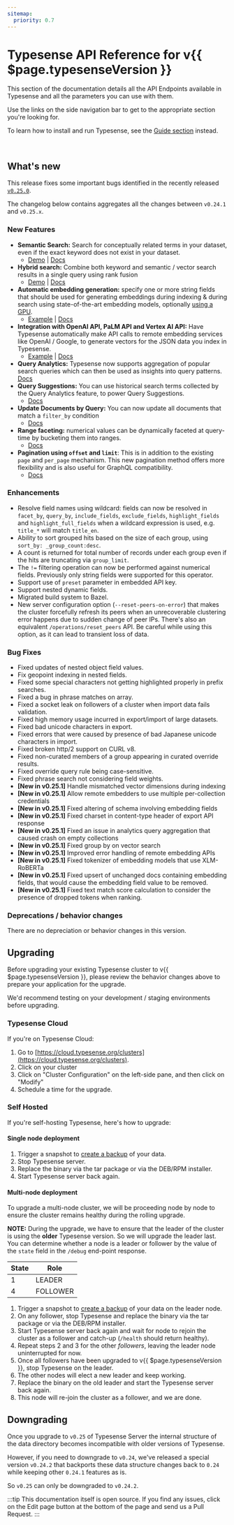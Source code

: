 ```yaml
---
sitemap:
  priority: 0.7
---
```


# Typesense API Reference for v{{ $page.typesenseVersion }}

This section of the documentation details all the API Endpoints available in Typesense and all the parameters you can use with them.

Use the links on the side navigation bar to get to the appropriate section you're looking for.

To learn how to install and run Typesense, see the [Guide section](/guide/README.md) instead.

<br/>

## What's new

This release fixes some important bugs identified in the recently released [`v0.25.0`](../../0.25.0/).

The changelog below contains aggregates all the changes between `v0.24.1` and `v0.25.x`.


### New Features

- **Semantic Search:** Search for conceptually related terms in your dataset, even if the exact keyword does not exist in your dataset. 
  - [Demo](https://hn-comments-search.typesense.org) | [Docs](https://typesense.org/docs/0.25.1/api/vector-search.html#semantic-search)
- **Hybrid search:** Combine both keyword and semantic / vector search results in a single query using rank fusion
  - [Demo](https://hn-comments-search.typesense.org) | [Docs](https://typesense.org/docs/0.25.1/api/vector-search.html#hybrid-search)
- **Automatic embedding generation:** specify one or more string fields that should be used for generating embeddings during indexing & during search using
    state-of-the-art embedding models, optionally [using a GPU](https://typesense.org/docs/0.25.1/api/vector-search.html#using-a-gpu-optional). 
  - [Example](https://github.com/typesense/showcase-hn-comments-semantic-search/blob/0a10f2ef34e01e79049e7ba42ae8660e80cf524f/scripts/indexDataInTypesense.js#L32-L45) | [Docs](https://typesense.org/docs/0.25.1/api/vector-search.html#using-built-in-models)
- **Integration with OpenAI API, PaLM API and Vertex AI API:** Have Typesense automatically make API calls to remote embedding services like OpenAI / Google, to generate vectors for the JSON data you index in Typesense. 
  - [Example](https://github.com/typesense/showcase-hn-comments-semantic-search/blob/0a10f2ef34e01e79049e7ba42ae8660e80cf524f/scripts/indexDataInTypesense.js#L49-L67) | [Docs](https://typesense.org/docs/0.25.1/api/vector-search.html#using-openai-api)
- **Query Analytics:** Typesense now supports aggregation of popular search queries which can then be used as insights into query patterns. [Docs](https://typesense.org/docs/0.25.1/api/analytics-query-suggestions.html)
- **Query Suggestions:** You can use historical search terms collected by the Query Analytics feature, to power Query Suggestions.
  - [Docs](https://typesense.org/docs/0.25.1/api/analytics-query-suggestions.html#query-suggestions)
- **Update Documents by Query:** You can now update all documents that match a `filter_by` condition
  - [Docs](https://typesense.org/docs/0.25.1/api/documents.html#update-by-query)
- **Range faceting:** numerical values can be dynamically faceted at query-time by bucketing them into ranges.
  - [Docs](https://typesense.org/docs/0.25.1/api/search.html#faceting-parameters)
- **Pagination using `offset` and `limit`**: This is in addition to the existing `page` and `per_page` mechanism. This new pagination method offers more flexibility and is also useful for GraphQL compatibility.
  - [Docs](https://typesense.org/docs/0.25.1/api/search.html#pagination-parameters)

### Enhancements

- Resolve field names using wildcard: fields can now be resolved in `facet_by`, `query_by`, `include_fields`, `exclude_fields`,
  `highlight_fields` and `highlight_full_fields` when a wildcard expression is used, e.g. `title_*` will match `title_en`.
- Ability to sort grouped hits based on the size of each group, using `sort_by: _group_count:desc`.
- A count is returned for total number of records under each group even if the hits are truncating via `group_limit`.
- The `!=` filtering operation can now be performed against numerical fields. Previously only string fields were supported for this operator.
- Support use of `preset` parameter in embedded API key.
- Support nested dynamic fields. 
- Migrated build system to Bazel.
- New server configuration option (`--reset-peers-on-error`) that makes the cluster forcefully refresh its peers when an
  unrecoverable clustering error happens due to sudden change of peer IPs. There's also an equivalent
  `/operations/reset_peers` API. Be careful while using this option, as it can lead to transient loss of data.

### Bug Fixes

- Fixed updates of nested object field values.
- Fix geopoint indexing in nested fields.
- Fixed some special characters not getting highlighted properly in prefix searches.
- Fixed a bug in phrase matches on array.
- Fixed a socket leak on followers of a cluster when import data fails validation.
- Fixed high memory usage incurred in export/import of large datasets.
- Fixed bad unicode characters in export.
- Fixed errors that were caused by presence of bad Japanese unicode characters in import.
- Fixed broken http/2 support on CURL v8.
- Fixed non-curated members of a group appearing in curated override results.
- Fixed override query rule being case-sensitive.
- Fixed phrase search not considering field weights.
- **[New in v0.25.1]** Handle mismatched vector dimensions during indexing
- **[New in v0.25.1]** Allow remote embedders to use multiple per-collection credentials
- **[New in v0.25.1]** Fixed altering of schema involving embedding fields
- **[New in v0.25.1]** Fixed charset in content-type header of export API response
- **[New in v0.25.1]** Fixed an issue in analytics query aggregation that caused crash on empty collections
- **[New in v0.25.1]** Fixed group by on vector search
- **[New in v0.25.1]** Improved error handling of remote embedding APIs
- **[New in v0.25.1]** Fixed tokenizer of embedding models that use XLM-RoBERTa
- **[New in v0.25.1]** Fixed upsert of unchanged docs containing embedding fields, that would cause the embedding field value to be removed.
- **[New in v0.25.1]** Fixed text match score calculation to consider the presence of dropped tokens when ranking.

### Deprecations / behavior changes

There are no depreciation or behavior changes in this version.

## Upgrading

Before upgrading your existing Typesense cluster to v{{ $page.typesenseVersion }}, please review the behavior
changes above to prepare your application for the upgrade.

We'd recommend testing on your development / staging environments before upgrading. 

### Typesense Cloud

If you're on Typesense Cloud:

1. Go to [https://cloud.typesense.org/clusters](https://cloud.typesense.org/clusters).
2. Click on your cluster
3. Click on "Cluster Configuration" on the left-side pane, and then click on "Modify"
4. Schedule a time for the upgrade.

### Self Hosted

If you're self-hosting Typesense, here's how to upgrade:

#### Single node deployment

1. Trigger a snapshot to [create a backup](cluster-operations.md#create-snapshot-for-backups) of your data.
2. Stop Typesense server.
3. Replace the binary via the tar package or via the DEB/RPM installer. 
4. Start Typesense server back again.

#### Multi-node deployment

To upgrade a multi-node cluster, we will be proceeding node by node to ensure the cluster remains healthy during the rolling upgrade.

**NOTE:** During the upgrade, we have to ensure that the leader of the cluster is using the **older** Typesense version. 
So we will upgrade the leader last. You can determine whether a node is a leader or follower by the value of the `state` 
field in the `/debug` end-point response.

| State | Role     |
|-------|----------|
| 1     | LEADER   |
| 4     | FOLLOWER |

1. Trigger a snapshot to [create a backup](cluster-operations.md#create-snapshot-for-backups) of your data 
   on the leader node.
2. On any follower, stop Typesense and replace the binary via the tar package or via the DEB/RPM installer.
3. Start Typesense server back again and wait for node to rejoin the cluster as a follower and catch-up (`/health` should return healthy). 
4. Repeat steps 2 and 3 for the other _followers_, leaving the leader node uninterrupted for now.
5. Once all followers have been upgraded to v{{ $page.typesenseVersion }}, stop Typesense on the leader.
6. The other nodes will elect a new leader and keep working. 
7. Replace the binary on the old leader and start the Typesense server back again. 
8. This node will re-join the cluster as a follower, and we are done.


## Downgrading

Once you upgrade to `v0.25` of Typesense Server the internal structure of the data directory becomes incompatible with older versions of Typesense. 

However, if you need to downgrade to `v0.24`, we've released a special version `v0.24.2` that backports these data structure changes back to `0.24` while keeping other `0.24.1` features as is.

So `v0.25` can only be downgraded to `v0.24.2`. 

:::tip
This documentation itself is open source. If you find any issues, click on the Edit page button at the bottom of the page and send us a Pull Request.
:::

<RedirectOldLinks />